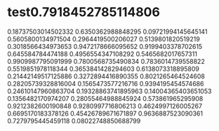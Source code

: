 # test0.7918452785114806
0.18737503014502332
0.6350362988848295
0.09721994145645141
0.5605800134971504
0.2964419500206027
0.5139801820519219
0.3018566434973653
0.9472178666095652
0.9199403378702615
0.645584784474188
0.4956554347108292
0.5465682017657311
0.9909987795091999
0.7800568735490834
0.7836014739558822
0.5519851978118344
0.3653841428294603
0.6138073318895809
0.21442149517125886
0.3272894416890355
0.8021265464524608
0.28205739328816004
0.1565473577216716
0.9394195454574686
0.24610147960863704
0.19328863741895963
0.14004365403651053
0.1356482170974207
0.28055464988845924
0.573861965295908
0.9212382600190848
0.9280997716806213
0.4624997126005267
0.6695170183378126
0.45426789671671897
0.9636887523090361
0.7279795445459118
0.08022748850688799
